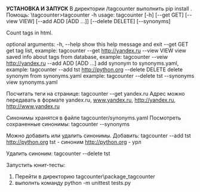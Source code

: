 **УСТАНОВКА И ЗАПУСК**
В директории /tagcounter выполнить pip install .
Помощь:
\tagcounter>tagcounter -h
usage: tagcounter [-h] [--get GET] [--view VIEW] [--add ADD [ADD ...]]
                  [--delete DELETE] [--synonyms]

Count tags in html.

optional arguments:
  -h, --help           show this help message and exit
  --get GET            get tag list, example: tagcounter --get
                       http://yandex.ru
  --view VIEW          view saved info about tags from database, example:
                       tagcounter --veiw http://yandex.ru
  --add ADD [ADD ...]  add synonym to synonyms.yaml, example: tagcounter --add
                       tst http://python.org
  --delete DELETE      delete synonym from synonyms.yaml example: tagcounter
                       --delete tst
  --synonyms           view synonyms.yaml

Посчитать теги на странице:
tagcounter --get yandex.ru
Адрес можно передавать в формате yandex.ru, www.yandex.ru, http://yandex.ru, http://www.yandex.ru

Синонимы хранятся в файле tagcounter/synonyms.yaml
Посмотреть сохраненные синонимы:
tagcounter --synonyms

Можно добавить или удалить синонимы.
Добавить:
tagcounter --add tst http://python.org
tst - синоним
http://python.org - урл

Удалить синоним:
tagcounter --delete tst

Запустить юнит-тесты:
1) Перейти в директорию
tagcounter\package_tagcounter
2) выполнть команду 
python -m unittest tests.py